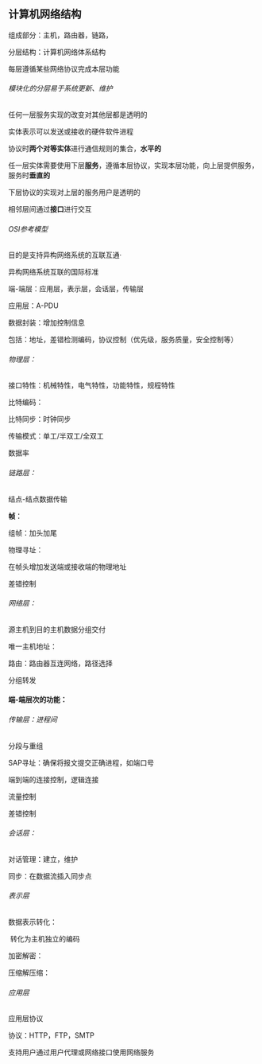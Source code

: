 ## 计算机网络结构

组成部分：主机，路由器，链路，

分层结构：计算机网络体系结构

每层遵循某些网络协议完成本层功能

###### 模块化的分层易于系统更新、维护

任何一层服务实现的改变对其他层都是透明的

实体表示可以发送或接收的硬件软件进程

协议时**两个对等实体**进行通信规则的集合，**水平的**

任一层实体需要使用下层**服务**，遵循本层协议，实现本层功能，向上层提供服务，服务时**垂直的**

下层协议的实现对上层的服务用户是透明的

相邻层间通过**接口**进行交互



###### OSI参考模型

目的是支持异构网络系统的互联互通·

异构网络系统互联的国际标准

端-端层：应用层，表示层，会话层，传输层

应用层：A-PDU

数据封装：增加控制信息

包括：地址，差错检测编码，协议控制（优先级，服务质量，安全控制等）

###### 物理层：

接口特性：机械特性，电气特性，功能特性，规程特性

比特编码：

比特同步：时钟同步

传输模式：单工/半双工/全双工

数据率

###### 链路层：

结点-结点数据传输

**帧**：

组帧：加头加尾

物理寻址：

在帧头增加发送端或接收端的物理地址

差错控制

###### 网络层：

源主机到目的主机数据分组交付

唯一主机地址：

路由：路由器互连网络，路径选择

分组转发

#### 端-端层次的功能：

###### 传输层：进程间

分段与重组

SAP寻址：确保将报文提交正确进程，如端口号

端到端的连接控制，逻辑连接

流量控制

差错控制

###### 会话层：

对话管理：建立，维护

同步：在数据流插入同步点

###### 表示层

数据表示转化：

​	转化为主机独立的编码

加密解密：

压缩解压缩：

###### 应用层

应用层协议

协议：HTTP，FTP，SMTP

支持用户通过用户代理或网络接口使用网络服务

